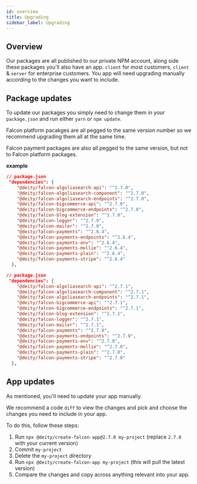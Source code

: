 ```yaml
---
id: overview
title: Upgrading
sidebar_label: Upgrading
---
```


## Overview

Our packages are all published to our private NPM account, along side these packages you'll also have an app. `client` for most customers, `client` & `server` for enterprise customers. You app will need upgrading manually according to the changes you want to include. 


## Package updates

To update our packages you simply need to change them in your `package.json` and run either `yarn` or `npm update`.

Falcon platform pacakges are all pegged to the same version number so we recommend upgrading them all at the same time.

Falcon payment packages are also all pegged to the same version, but not to Falcon platform packages.

**example**

```json
// package.json
 "dependencies": {
    "@deity/falcon-algoliasearch-api": "^2.7.0",
    "@deity/falcon-algoliasearch-component": "^2.7.0",
    "@deity/falcon-algoliasearch-endpoints": "^2.7.0",
    "@deity/falcon-bigcommerce-api": "^2.7.0",
    "@deity/falcon-bigcommerce-endpoints": "^2.7.0",
    "@deity/falcon-blog-extension": "^2.7.0",
    "@deity/falcon-logger": "^2.7.0",
    "@deity/falcon-mailer": "^2.7.0",
    "@deity/falcon-payments": "^2.6.4",
    "@deity/falcon-payments-endpoints": "^2.6.4",
    "@deity/falcon-payments-env": "^2.6.4",
    "@deity/falcon-payments-mollie": "^2.6.4",
    "@deity/falcon-payments-plain": "^2.6.4",
    "@deity/falcon-payments-stripe": "^2.6.4"
  },
```

```json
// package.json
 "dependencies": {
    "@deity/falcon-algoliasearch-api": "^2.7.1",
    "@deity/falcon-algoliasearch-component": "^2.7.1",
    "@deity/falcon-algoliasearch-endpoints": "^2.7.1",
    "@deity/falcon-bigcommerce-api": "^2.7.1",
    "@deity/falcon-bigcommerce-endpoints": "^2.7.1",
    "@deity/falcon-blog-extension": "^2.7.1",
    "@deity/falcon-logger": "^2.7.1",
    "@deity/falcon-mailer": "^2.7.1",
    "@deity/falcon-payments": "^2.7.0",
    "@deity/falcon-payments-endpoints": "^2.7.0",
    "@deity/falcon-payments-env": "^2.7.0",
    "@deity/falcon-payments-mollie": "^2.7.0",
    "@deity/falcon-payments-plain": "^2.7.0",
    "@deity/falcon-payments-stripe": "^2.7.0"
  },
```

## App updates

As mentioned, you'll need to update your app manually.

We recommend a code `diff` to view the changes and pick and choose the changes you need to include in your app.

To do this, follow these steps:

1. Run `npx @deity/create-falcon-app@2.7.0 my-project` (replace `2.7.0` with your current version)
2. Commit `my-project`
3. Delete the `my-project` directory
4. Run `npx @deity/create-falcon-app my-project` (this will pull the latest version)
5. Compare the changes and copy across anything relevant into your app.
